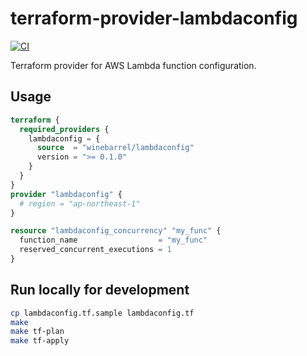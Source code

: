 # terraform-provider-lambdaconfig

[![CI](https://github.com/winebarrel/terraform-provider-lambdaconfig/actions/workflows/ci.yml/badge.svg)](https://github.com/winebarrel/terraform-provider-lambdaconfig/actions/workflows/ci.yml)

Terraform provider for AWS Lambda function configuration.

## Usage

```tf
terraform {
  required_providers {
    lambdaconfig = {
      source  = "winebarrel/lambdaconfig"
      version = ">= 0.1.0"
    }
  }
}
provider "lambdaconfig" {
  # region = "ap-northeast-1"
}

resource "lambdaconfig_concurrency" "my_func" {
  function_name                  = "my_func"
  reserved_concurrent_executions = 1
}
```

## Run locally for development

```sh
cp lambdaconfig.tf.sample lambdaconfig.tf
make
make tf-plan
make tf-apply
```
